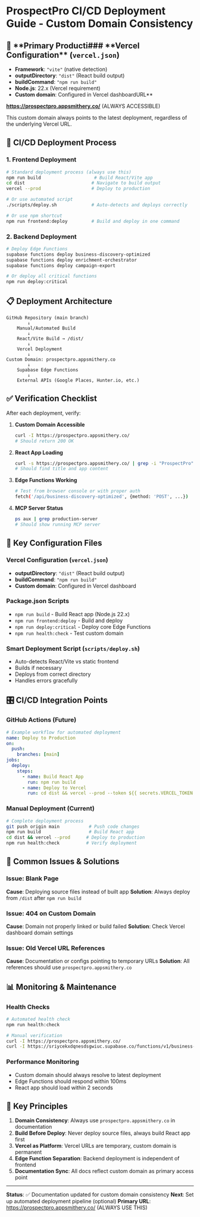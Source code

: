 # ProspectPro CI/CD Deployment Guide - Custom Domain Consistency

## 🎯 **Primary Producti### **Vercel Configuration\*\* (`vercel.json`)

- **Framework**: `"vite"` (native detection)
- **outputDirectory**: `"dist"` (React build output)
- **buildCommand**: `"npm run build"`
- **Node.js**: 22.x (Vercel requirement)
- **Custom domain**: Configured in Vercel dashboardURL\*\*

**https://prospectpro.appsmithery.co/** (ALWAYS ACCESSIBLE)

This custom domain always points to the latest deployment, regardless of the underlying Vercel URL.

## 🚀 **CI/CD Deployment Process**

### **1. Frontend Deployment**

```bash
# Standard deployment process (always use this)
npm run build                    # Build React/Vite app
cd dist                         # Navigate to build output
vercel --prod                   # Deploy to production

# Or use automated script
./scripts/deploy.sh             # Auto-detects and deploys correctly

# Or use npm shortcut
npm run frontend:deploy         # Build and deploy in one command
```

### **2. Backend Deployment**

```bash
# Deploy Edge Functions
supabase functions deploy business-discovery-optimized
supabase functions deploy enrichment-orchestrator
supabase functions deploy campaign-export

# Or deploy all critical functions
npm run deploy:critical
```

## 📋 **Deployment Architecture**

```
GitHub Repository (main branch)
        ↓
    Manual/Automated Build
        ↓
    React/Vite Build → /dist/
        ↓
    Vercel Deployment
        ↓
Custom Domain: prospectpro.appsmithery.co
        ↓
    Supabase Edge Functions
        ↓
    External APIs (Google Places, Hunter.io, etc.)
```

## ✅ **Verification Checklist**

After each deployment, verify:

1. **Custom Domain Accessible**

   ```bash
   curl -I https://prospectpro.appsmithery.co/
   # Should return 200 OK
   ```

2. **React App Loading**

   ```bash
   curl -s https://prospectpro.appsmithery.co/ | grep -i "ProspectPro"
   # Should find title and app content
   ```

3. **Edge Functions Working**

   ```bash
   # Test from browser console or with proper auth
   fetch('/api/business-discovery-optimized', {method: 'POST', ...})
   ```

4. **MCP Server Status**
   ```bash
   ps aux | grep production-server
   # Should show running MCP server
   ```

## 🔧 **Key Configuration Files**

### **Vercel Configuration** (`vercel.json`)

- **outputDirectory**: `"dist"` (React build output)
- **buildCommand**: `"npm run build"`
- **Custom domain**: Configured in Vercel dashboard

### **Package.json Scripts**

- `npm run build` - Build React app (Node.js 22.x)
- `npm run frontend:deploy` - Build and deploy
- `npm run deploy:critical` - Deploy core Edge Functions
- `npm run health:check` - Test custom domain

### **Smart Deployment Script** (`scripts/deploy.sh`)

- Auto-detects React/Vite vs static frontend
- Builds if necessary
- Deploys from correct directory
- Handles errors gracefully

## 🎛️ **CI/CD Integration Points**

### **GitHub Actions (Future)**

```yaml
# Example workflow for automated deployment
name: Deploy to Production
on:
  push:
    branches: [main]
jobs:
  deploy:
    steps:
      - name: Build React App
        run: npm run build
      - name: Deploy to Vercel
        run: cd dist && vercel --prod --token ${{ secrets.VERCEL_TOKEN }}
```

### **Manual Deployment (Current)**

```bash
# Complete deployment process
git push origin main           # Push code changes
npm run build                  # Build React app
cd dist && vercel --prod      # Deploy to production
npm run health:check          # Verify deployment
```

## 🚨 **Common Issues & Solutions**

### **Issue: Blank Page**

**Cause**: Deploying source files instead of built app
**Solution**: Always deploy from `/dist` after `npm run build`

### **Issue: 404 on Custom Domain**

**Cause**: Domain not properly linked or build failed
**Solution**: Check Vercel dashboard domain settings

### **Issue: Old Vercel URL References**

**Cause**: Documentation or configs pointing to temporary URLs
**Solution**: All references should use `prospectpro.appsmithery.co`

## 📊 **Monitoring & Maintenance**

### **Health Checks**

```bash
# Automated health check
npm run health:check

# Manual verification
curl -I https://prospectpro.appsmithery.co/
curl -I https://sriycekxdqnesdsgwiuc.supabase.co/functions/v1/business-discovery-optimized
```

### **Performance Monitoring**

- Custom domain should always resolve to latest deployment
- Edge Functions should respond within 100ms
- React app should load within 2 seconds

## 🎯 **Key Principles**

1. **Domain Consistency**: Always use `prospectpro.appsmithery.co` in documentation
2. **Build Before Deploy**: Never deploy source files, always build React app first
3. **Vercel as Platform**: Vercel URLs are temporary, custom domain is permanent
4. **Edge Function Separation**: Backend deployment is independent of frontend
5. **Documentation Sync**: All docs reflect custom domain as primary access point

---

**Status**: ✅ Documentation updated for custom domain consistency
**Next**: Set up automated deployment pipeline (optional)
**Primary URL**: https://prospectpro.appsmithery.co/ (ALWAYS USE THIS)
